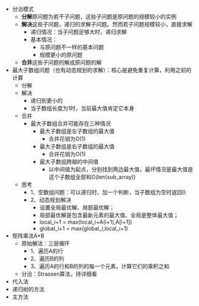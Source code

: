 - 分治模式
    - **分解**原问题为若干子问题，这些子问题是原问题的规模较小的实例
    - **解决**这些子问题，递归的求解子问题。然而若子问题规模较小，直接求解
        - 递归情况：当子问题足够大时，递归求解
        - 基本情况：
            - 与原问题不一样的基本问题
            - 规模更小的原问题
    - **合并**这些子问题的解成原问题的解
- 最大子数组问题（也有动态规划的求解）：核心是避免重复计算，利用之前的计算
    - 分解
    - 解决
        - 递归到更小的
        - 当子数组长度为1时，当前最大值肯定它本身
    - 合并
        - 最大子数组合并可能存在三种情况
            - 最大子数组是左子数组的最大值
                - 合并花销为O(1)
            - 最大子数组是右子数组的最大值
                - 合并花销为O(1)
            - 最大子数组跨越的中间值
                - 以中间值为起点，分别找到两边最大值，最坏情况是最大值是这个子数组全部和O(len(sub_array))
    - 思考
        - 1、空数组问题：可以递归时，加一个判断，当子数组为空时返回0
        - 2、动态规划解决
            - 设置全局最优解、局部最优解；
            - 局部最优解是包含最新元素的最大值、全局是整体最大值；
            - local_i+1 = max(local_i+A(i+1),A[i+1])
            - global_i+1 = max(global_i,local_i+1)
- 矩阵乘法A*B
    - 原始解法：三层循环
        - 1、遍历A的行
        - 2、遍历B的列
        - 3、遍历A的行和B的列的每一个元素，计算它们的乘积之和
    - 分治：Strassen算法，待详细看
- 代入法
- 递归树的方法
- 主方法
